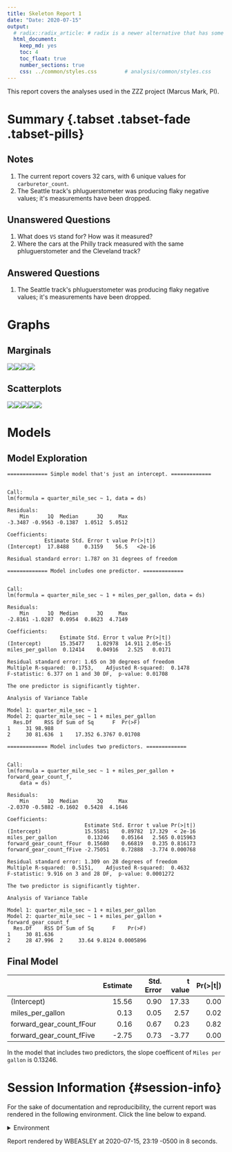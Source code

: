 ```yaml
---
title: Skeleton Report 1
date: "Date: 2020-07-15"
output:
  # radix::radix_article: # radix is a newer alternative that has some advantages over `html_document`.
  html_document:
    keep_md: yes
    toc: 4
    toc_float: true
    number_sections: true
    css: ../common/styles.css         # analysis/common/styles.css
---
```


This report covers the analyses used in the ZZZ project (Marcus Mark, PI).

<!--  Set the working directory to the repository's base directory; this assumes the report is nested inside of two directories.-->


<!-- Set the report-wide options, and point to the external code file. -->


<!-- Load 'sourced' R files.  Suppress the output when loading sources. -->


<!-- Load packages, or at least verify they're available on the local machine.  Suppress the output when loading packages. -->


<!-- Load any global functions and variables declared in the R file.  Suppress the output. -->


<!-- Declare any global functions specific to a Rmd output.  Suppress the output. -->


<!-- Load the datasets.   -->


<!-- Tweak the datasets.   -->


Summary {.tabset .tabset-fade .tabset-pills}
===========================================================================

Notes
---------------------------------------------------------------------------

1. The current report covers 32 cars, with 6 unique values for `carburetor_count`.
1. The Seattle track's phluguerstometer was producing flaky negative values; it's measurements have been dropped.


Unanswered Questions
---------------------------------------------------------------------------

1. What does `VS` stand for?  How was it measured?
1. Where the cars at the Philly track measured with the same phluguerstometer and the Cleveland track?


Answered Questions
---------------------------------------------------------------------------

1. The Seattle track's phluguerstometer was producing flaky negative values; it's measurements have been dropped.


Graphs
===========================================================================


Marginals
---------------------------------------------------------------------------

![](figure-png/marginals-1.png)<!-- -->![](figure-png/marginals-2.png)<!-- -->![](figure-png/marginals-3.png)<!-- -->![](figure-png/marginals-4.png)<!-- -->


Scatterplots
---------------------------------------------------------------------------

![](figure-png/scatterplots-1.png)<!-- -->![](figure-png/scatterplots-2.png)<!-- -->![](figure-png/scatterplots-3.png)<!-- -->![](figure-png/scatterplots-4.png)<!-- -->![](figure-png/scatterplots-5.png)<!-- -->


Models
===========================================================================

Model Exploration
---------------------------------------------------------------------------

```
============= Simple model that's just an intercept. =============
```

```

Call:
lm(formula = quarter_mile_sec ~ 1, data = ds)

Residuals:
    Min      1Q  Median      3Q     Max 
-3.3487 -0.9563 -0.1387  1.0512  5.0512 

Coefficients:
            Estimate Std. Error t value Pr(>|t|)
(Intercept)  17.8488     0.3159    56.5   <2e-16

Residual standard error: 1.787 on 31 degrees of freedom
```

```
============= Model includes one predictor. =============
```

```

Call:
lm(formula = quarter_mile_sec ~ 1 + miles_per_gallon, data = ds)

Residuals:
    Min      1Q  Median      3Q     Max 
-2.8161 -1.0287  0.0954  0.8623  4.7149 

Coefficients:
                 Estimate Std. Error t value Pr(>|t|)
(Intercept)      15.35477    1.02978  14.911 2.05e-15
miles_per_gallon  0.12414    0.04916   2.525   0.0171

Residual standard error: 1.65 on 30 degrees of freedom
Multiple R-squared:  0.1753,	Adjusted R-squared:  0.1478 
F-statistic: 6.377 on 1 and 30 DF,  p-value: 0.01708
```

```
The one predictor is significantly tighter.
```

```
Analysis of Variance Table

Model 1: quarter_mile_sec ~ 1
Model 2: quarter_mile_sec ~ 1 + miles_per_gallon
  Res.Df    RSS Df Sum of Sq      F  Pr(>F)
1     31 98.988                            
2     30 81.636  1    17.352 6.3767 0.01708
```

```
============= Model includes two predictors. =============
```

```

Call:
lm(formula = quarter_mile_sec ~ 1 + miles_per_gallon + forward_gear_count_f, 
    data = ds)

Residuals:
    Min      1Q  Median      3Q     Max 
-2.0370 -0.5882 -0.1602  0.5428  4.1646 

Coefficients:
                         Estimate Std. Error t value Pr(>|t|)
(Intercept)              15.55851    0.89782  17.329  < 2e-16
miles_per_gallon          0.13246    0.05164   2.565 0.015963
forward_gear_count_fFour  0.15680    0.66819   0.235 0.816173
forward_gear_count_fFive -2.75051    0.72888  -3.774 0.000768

Residual standard error: 1.309 on 28 degrees of freedom
Multiple R-squared:  0.5151,	Adjusted R-squared:  0.4632 
F-statistic: 9.916 on 3 and 28 DF,  p-value: 0.0001272
```

```
The two predictor is significantly tighter.
```

```
Analysis of Variance Table

Model 1: quarter_mile_sec ~ 1 + miles_per_gallon
Model 2: quarter_mile_sec ~ 1 + miles_per_gallon + forward_gear_count_f
  Res.Df    RSS Df Sum of Sq      F    Pr(>F)
1     30 81.636                              
2     28 47.996  2     33.64 9.8124 0.0005896
```


Final Model
---------------------------------------------------------------------------


|                         | Estimate| Std. Error| t value| Pr(>&#124;t&#124;)|
|:------------------------|--------:|----------:|-------:|------------------:|
|(Intercept)              |    15.56|       0.90|   17.33|               0.00|
|miles_per_gallon         |     0.13|       0.05|    2.57|               0.02|
|forward_gear_count_fFour |     0.16|       0.67|    0.23|               0.82|
|forward_gear_count_fFive |    -2.75|       0.73|   -3.77|               0.00|

In the model that includes two predictors, the slope coefficent of `Miles per gallon` is 0.13246.


Session Information {#session-info}
===========================================================================

For the sake of documentation and reproducibility, the current report was rendered in the following environment.  Click the line below to expand.

<details>
  <summary>Environment <span class="glyphicon glyphicon-plus-sign"></span></summary>

```
- Session info ----------------------------------------------------
 setting  value                                      
 version  R version 4.0.2 Patched (2020-06-23 r78741)
 os       Windows 10 x64                             
 system   x86_64, mingw32                            
 ui       RStudio                                    
 language (EN)                                       
 collate  English_United States.1252                 
 ctype    English_United States.1252                 
 tz       America/Chicago                            
 date     2020-07-15                                 

- Packages --------------------------------------------------------
 package     * version    date       lib
 assertthat    0.2.1      2019-03-21 [1]
 backports     1.1.8      2020-06-17 [1]
 bit           1.1-15.2   2020-02-10 [1]
 bit64         0.9-7.1    2020-07-15 [1]
 blob          1.2.1      2020-01-20 [1]
 callr         3.4.3      2020-03-28 [1]
 checkmate     2.0.0      2020-02-06 [1]
 cli           2.0.2      2020-02-28 [1]
 colorspace    1.4-1      2019-03-18 [1]
 config        0.3        2018-03-27 [1]
 crayon        1.3.4      2017-09-16 [1]
 DBI           1.1.0      2019-12-15 [1]
 desc          1.2.0      2018-05-01 [1]
 devtools      2.3.0      2020-04-10 [1]
 digest        0.6.25     2020-02-23 [1]
 dplyr         1.0.0      2020-05-29 [1]
 ellipsis      0.3.1      2020-05-15 [1]
 evaluate      0.14       2019-05-28 [1]
 fansi         0.4.1      2020-01-08 [1]
 farver        2.0.3      2020-01-16 [1]
 fs            1.4.2      2020-06-30 [1]
 generics      0.0.2      2018-11-29 [1]
 ggplot2     * 3.3.2      2020-06-19 [1]
 glue          1.4.1      2020-05-13 [1]
 gtable        0.3.0      2019-03-25 [1]
 highr         0.8        2019-03-20 [1]
 hms           0.5.3      2020-01-08 [1]
 htmltools     0.5.0      2020-06-16 [1]
 import        1.1.0      2015-06-22 [1]
 knitr       * 1.29       2020-06-23 [1]
 labeling      0.3        2014-08-23 [1]
 lattice       0.20-41    2020-04-02 [2]
 lifecycle     0.2.0      2020-03-06 [1]
 lubridate     1.7.9      2020-06-08 [1]
 magrittr      1.5        2014-11-22 [1]
 Matrix        1.2-18     2019-11-27 [2]
 memoise       1.1.0      2017-04-21 [1]
 mgcv          1.8-31     2019-11-09 [2]
 munsell       0.5.0      2018-06-12 [1]
 nlme          3.1-148    2020-05-24 [2]
 odbc          1.2.3      2020-06-18 [1]
 OuhscMunge    0.1.9.9012 2020-04-28 [1]
 packrat       0.5.0      2018-11-14 [1]
 pillar        1.4.6      2020-07-10 [1]
 pkgbuild      1.1.0      2020-07-13 [1]
 pkgconfig     2.0.3      2019-09-22 [1]
 pkgload       1.1.0      2020-05-29 [1]
 prettyunits   1.1.1      2020-01-24 [1]
 processx      3.4.3      2020-07-05 [1]
 ps            1.3.3      2020-05-08 [1]
 purrr         0.3.4      2020-04-17 [1]
 R6            2.4.1      2019-11-12 [1]
 Rcpp          1.0.5      2020-07-06 [1]
 readr         1.3.1      2018-12-21 [1]
 remotes       2.1.1      2020-02-15 [1]
 rlang         0.4.7      2020-07-09 [1]
 rmarkdown     2.3        2020-06-18 [1]
 rprojroot     1.3-2      2018-01-03 [1]
 RSQLite       2.2.0      2020-01-07 [1]
 rstudioapi    0.11       2020-02-07 [1]
 scales        1.1.1      2020-05-11 [1]
 sessioninfo   1.1.1      2018-11-05 [1]
 stringi       1.4.6      2020-02-17 [1]
 stringr       1.4.0      2019-02-10 [1]
 testit        0.11       2019-11-12 [1]
 testthat      2.3.2      2020-03-02 [1]
 tibble        3.0.3      2020-07-10 [1]
 tidyr         1.1.0      2020-05-20 [1]
 tidyselect    1.1.0      2020-05-11 [1]
 usethis       1.6.1      2020-04-29 [1]
 vctrs         0.3.2      2020-07-15 [1]
 viridisLite   0.3.0      2018-02-01 [1]
 withr         2.2.0      2020-04-20 [1]
 xfun          0.15       2020-06-21 [1]
 yaml          2.2.1      2020-02-01 [1]
 zoo           1.8-8      2020-05-02 [1]
 source                               
 CRAN (R 4.0.0)                       
 CRAN (R 4.0.0)                       
 CRAN (R 4.0.0)                       
 CRAN (R 4.0.2)                       
 CRAN (R 4.0.0)                       
 CRAN (R 4.0.0)                       
 CRAN (R 4.0.0)                       
 CRAN (R 4.0.0)                       
 CRAN (R 4.0.0)                       
 CRAN (R 4.0.0)                       
 CRAN (R 4.0.0)                       
 CRAN (R 4.0.0)                       
 CRAN (R 4.0.0)                       
 CRAN (R 4.0.0)                       
 CRAN (R 4.0.0)                       
 CRAN (R 4.0.0)                       
 CRAN (R 4.0.0)                       
 CRAN (R 4.0.0)                       
 CRAN (R 4.0.0)                       
 CRAN (R 4.0.0)                       
 CRAN (R 4.0.2)                       
 CRAN (R 4.0.0)                       
 CRAN (R 4.0.2)                       
 CRAN (R 4.0.0)                       
 CRAN (R 4.0.0)                       
 CRAN (R 4.0.0)                       
 CRAN (R 4.0.0)                       
 CRAN (R 4.0.0)                       
 CRAN (R 4.0.0)                       
 CRAN (R 4.0.0)                       
 CRAN (R 4.0.0)                       
 CRAN (R 4.0.2)                       
 CRAN (R 4.0.0)                       
 CRAN (R 4.0.0)                       
 CRAN (R 4.0.0)                       
 CRAN (R 4.0.2)                       
 CRAN (R 4.0.0)                       
 CRAN (R 4.0.2)                       
 CRAN (R 4.0.0)                       
 CRAN (R 4.0.2)                       
 CRAN (R 4.0.0)                       
 Github (OuhscBbmc/OuhscMunge@8ad8f68)
 CRAN (R 4.0.0)                       
 CRAN (R 4.0.2)                       
 CRAN (R 4.0.2)                       
 CRAN (R 4.0.0)                       
 CRAN (R 4.0.0)                       
 CRAN (R 4.0.0)                       
 CRAN (R 4.0.2)                       
 CRAN (R 4.0.0)                       
 CRAN (R 4.0.0)                       
 CRAN (R 4.0.0)                       
 CRAN (R 4.0.2)                       
 CRAN (R 4.0.0)                       
 CRAN (R 4.0.0)                       
 CRAN (R 4.0.2)                       
 CRAN (R 4.0.0)                       
 CRAN (R 4.0.0)                       
 CRAN (R 4.0.0)                       
 CRAN (R 4.0.0)                       
 CRAN (R 4.0.0)                       
 CRAN (R 4.0.0)                       
 CRAN (R 4.0.0)                       
 CRAN (R 4.0.0)                       
 CRAN (R 4.0.0)                       
 CRAN (R 4.0.0)                       
 CRAN (R 4.0.2)                       
 CRAN (R 4.0.0)                       
 CRAN (R 4.0.0)                       
 CRAN (R 4.0.0)                       
 CRAN (R 4.0.2)                       
 CRAN (R 4.0.0)                       
 CRAN (R 4.0.0)                       
 CRAN (R 4.0.2)                       
 CRAN (R 4.0.0)                       
 CRAN (R 4.0.0)                       

[1] C:/Users/wbeasley/Documents/R/win-library/4.0
[2] C:/Program Files/R/R-4.0.2patched/library
```
</details>



Report rendered by WBEASLEY at 2020-07-15, 23:19 -0500 in 8 seconds.
